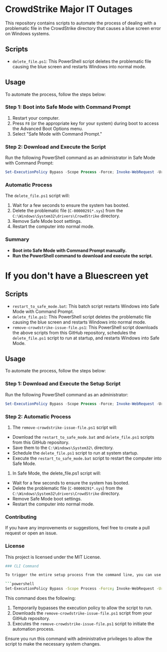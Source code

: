 # CrowdStrike Major IT Outages

This repository contains scripts to automate the process of dealing with a problematic file in the CrowdStrike directory that causes a blue screen error on Windows systems.

## Scripts

- `delete_file.ps1`: This PowerShell script deletes the problematic file causing the blue screen and restarts Windows into normal mode.

## Usage

To automate the process, follow the steps below:

### Step 1: Boot into Safe Mode with Command Prompt

1. Restart your computer.
2. Press `F8` (or the appropriate key for your system) during boot to access the Advanced Boot Options menu.
3. Select "Safe Mode with Command Prompt."

### Step 2: Download and Execute the Script

Run the following PowerShell command as an administrator in Safe Mode with Command Prompt:

```powershell
Set-ExecutionPolicy Bypass -Scope Process -Force; Invoke-WebRequest -Uri "https://raw.githubusercontent.com/Phoenixx52/crowdstrike-major-it-outages/main/delete_file.ps1" -OutFile "C:\delete_file.ps1"; .\C:\delete_file.ps1
```

### Automatic Process

The `delete_file.ps1` script will:

1. Wait for a few seconds to ensure the system has booted.
1. Delete the problematic file (`C-00000291*.sys`) from the `C:\Windows\System32\drivers\CrowdStrike` directory.
1. Remove Safe Mode boot settings.
1. Restart the computer into normal mode.

### Summary

- **Boot into Safe Mode with Command Prompt manually.**
- **Run the PowerShell command to download and execute the script.**

# If you don't have a Bluescreen yet

## Scripts

- `restart_to_safe_mode.bat`: This batch script restarts Windows into Safe Mode with Command Prompt.
- `delete_file.ps1`: This PowerShell script deletes the problematic file causing the blue screen and restarts Windows into normal mode.
- `remove-crowdstrike-issue-file.ps1`: This PowerShell script downloads the above scripts from this GitHub repository, schedules the `delete_file.ps1` script to run at startup, and restarts Windows into Safe Mode.

## Usage

To automate the process, follow the steps below:

### Step 1: Download and Execute the Setup Script

Run the following PowerShell command as an administrator:

```powershell
Set-ExecutionPolicy Bypass -Scope Process -Force; Invoke-WebRequest -Uri "https://raw.githubusercontent.com/Phoenixx52/crowdstrike-major-it-outages/main/remove-crowdstrike-issue-file.ps1" -OutFile "remove-crowdstrike-issue-file.ps1"; .\remove-crowdstrike-issue-file.ps1
```

### Step 2: Automatic Process

1. The `remove-crowdstrike-issue-file.ps1` script will:
- Download the `restart_to_safe_mode.bat` and `delete_file.ps1` scripts from this GitHub repository.
- Save them to the `C:\Windows\System32\` directory.
- Schedule the `delete_file.ps1` script to run at system startup.
- Execute the `restart_to_safe_mode.bat` script to restart the computer into Safe Mode.

1. In Safe Mode, the delete_file.ps1 script will:

- Wait for a few seconds to ensure the system has booted.
- Delete the problematic file (`C-00000291*.sys`) from the `C:\Windows\System32\drivers\CrowdStrike` directory.
- Remove Safe Mode boot settings.
- Restart the computer into normal mode.

### Contributing
If you have any improvements or suggestions, feel free to create a pull request or open an issue.

### License
This project is licensed under the MIT License.

```bash
### CLI Command

To trigger the entire setup process from the command line, you can use the following PowerShell command:

```powershell
Set-ExecutionPolicy Bypass -Scope Process -Force; Invoke-WebRequest -Uri "https://raw.githubusercontent.com/Phoenixx52/crowdstrike-major-it-outages/main/remove-crowdstrike-issue-file.ps1" -OutFile "remove-crowdstrike-issue-file.ps1"; .\remove-crowdstrike-issue-file.ps1
```

This command does the following:
1. Temporarily bypasses the execution policy to allow the script to run.
1. Downloads the `remove-crowdstrike-issue-file.ps1` script from your GitHub repository.
1. Executes the `remove-crowdstrike-issue-file.ps1` script to initiate the automation process.

Ensure you run this command with administrative privileges to allow the script to make the necessary system changes.
